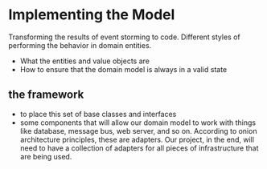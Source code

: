 # Implementing the Model

Transforming the results of event storming to code.
Different styles of performing the behavior in domain entities.

* What the entities and value objects are
* How to ensure that the domain model is always in a valid state

## the framework
* to place this set of base classes and interfaces
* some components that will allow our domain model to work with things like database, message bus, web server, and so on. According to onion architecture
principles, these are adapters. Our project, in the end, will need to have a collection of adapters for all pieces of infrastructure that are being used.
